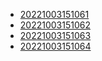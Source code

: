 - [20221003151061](/zet/20221003151061/README.md)
- [20221003151062](/zet/20221003151062/README.md)
- [20221003151063](/zet/20221003151063/README.md)
- [20221003151064](/zet/20221003151064/README.md)
